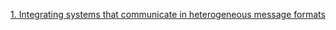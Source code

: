 [1. Integrating systems that communicate in heterogeneous message formats](https://github.com/wso2/product-ei/tree/scenarios-docs/scenarios/1-integrating-systems-that-communicate-in-heterogeneous-message-formats)